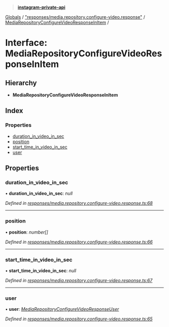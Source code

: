> **[instagram-private-api](../README.md)**

[Globals](../README.md) / ["responses/media.repository.configure-video.response"](../modules/_responses_media_repository_configure_video_response_.md) / [MediaRepositoryConfigureVideoResponseInItem](_responses_media_repository_configure_video_response_.mediarepositoryconfigurevideoresponseinitem.md) /

# Interface: MediaRepositoryConfigureVideoResponseInItem

## Hierarchy

* **MediaRepositoryConfigureVideoResponseInItem**

## Index

### Properties

* [duration_in_video_in_sec](_responses_media_repository_configure_video_response_.mediarepositoryconfigurevideoresponseinitem.md#duration_in_video_in_sec)
* [position](_responses_media_repository_configure_video_response_.mediarepositoryconfigurevideoresponseinitem.md#position)
* [start_time_in_video_in_sec](_responses_media_repository_configure_video_response_.mediarepositoryconfigurevideoresponseinitem.md#start_time_in_video_in_sec)
* [user](_responses_media_repository_configure_video_response_.mediarepositoryconfigurevideoresponseinitem.md#user)

## Properties

###  duration_in_video_in_sec

• **duration_in_video_in_sec**: *null*

*Defined in [responses/media.repository.configure-video.response.ts:68](https://github.com/dilame/instagram-private-api/blob/01eb399/src/responses/media.repository.configure-video.response.ts#L68)*

___

###  position

• **position**: *number[]*

*Defined in [responses/media.repository.configure-video.response.ts:66](https://github.com/dilame/instagram-private-api/blob/01eb399/src/responses/media.repository.configure-video.response.ts#L66)*

___

###  start_time_in_video_in_sec

• **start_time_in_video_in_sec**: *null*

*Defined in [responses/media.repository.configure-video.response.ts:67](https://github.com/dilame/instagram-private-api/blob/01eb399/src/responses/media.repository.configure-video.response.ts#L67)*

___

###  user

• **user**: *[MediaRepositoryConfigureVideoResponseUser](_responses_media_repository_configure_video_response_.mediarepositoryconfigurevideoresponseuser.md)*

*Defined in [responses/media.repository.configure-video.response.ts:65](https://github.com/dilame/instagram-private-api/blob/01eb399/src/responses/media.repository.configure-video.response.ts#L65)*